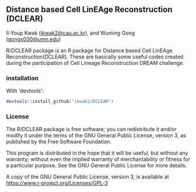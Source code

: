 ## Distance based Cell LinEAge Reconstruction (DCLEAR)

Il-Youp Kwak (<ikwak2@cau.ac.kr>), and Wuming Gong (<gongx030@umn.edu>)

R/DCLEAR package is an R package for Distance based Cell LinEAge Reconstruction(DCLEAR). These are basically some useful codes created during the participation of Cell Lineage Reconstruction DREAM challenge.

### installation

With 'devtools':
```S
devtools::install_github("ikwak2/DCLEAR")
```

### License

The R/DCLEAR package is free software; you can redistribute it and/or
modify it under the terms of the GNU General Public License,
version 3, as published by the Free Software Foundation.

This program is distributed in the hope that it will be useful, but
without any warranty; without even the implied warranty of
merchantability or fitness for a particular purpose.  See the GNU
General Public License for more details.

A copy of the GNU General Public License, version 3, is available at
<https://www.r-project.org/Licenses/GPL-3>
